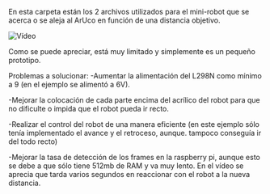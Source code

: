 
En esta carpeta están los 2 archivos utilizados para el mini-robot que se acerca o se aleja al ArUco en función de una distancia objetivo.

![Vídeo](https://github.com/cascajo3/EurobotOpenCV/blob/main/Proyecto2/vid.gif)

Como se puede apreciar, está muy limitado y simplemente es un pequeño prototipo.

Problemas a solucionar:
-Aumentar la alimentación del L298N como mínimo a 9 (en el ejemplo se alimentó a 6V).

-Mejorar la colocación de cada parte encima del acrílico del robot para que no dificulte o impida que el robot pueda ir recto.

-Realizar el control del robot de una manera eficiente (en este ejemplo sólo tenía implementado el avance y el retroceso, aunque. tampoco conseguía ir del todo recto)

-Mejorar la tasa de detección de los frames en la raspberry pi, aunque esto se debe a que sólo tiene 512mb de RAM y va muy lento. En el vídeo se aprecia que tarda varios segundos en reaccionar con el robot a la nueva distancia.


